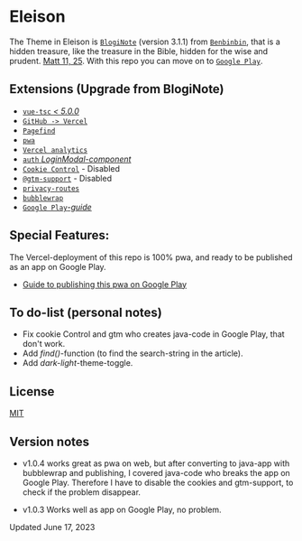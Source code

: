 # Eleison
The Theme in Eleison is [`BlogiNote`](https://github.com/Benbinbin/bloginote) (version 3.1.1) from [`Benbinbin`](https://github.com/Benbinbin), that is a hidden treasure, like the treasure in the Bible, hidden for the wise and prudent. [Matt 11, 25](https://no.bibelsite.com/matthew/11-25.htm). With this repo you can move on to [`Google Play`](https://play.google.com/console).

## Extensions (Upgrade from BlogiNote)
- [`vue-tsc` _< 5.0.0_](https://www.npmjs.com/package/vue-tsc)
- [`GitHub -> Vercel`](https://vercel.com/docs/concepts/deployments/git/)
- [`Pagefind`](https://pagefind.app/)
- [`pwa`](https://www.npmjs.com/package/@vite-pwa/nuxt)
- [`Vercel analytics`](https://vercel.com/blog/nuxt-analytics-on-vercel)
- [`auth` _LoginModal-component_](https://github.com/damien-hl/nuxt3-auth-example)
- [`Cookie Control`](https://www.npmjs.com/package/@dargmuesli/nuxt-cookie-control) - Disabled
- [`@gtm-support`](https://www.npmjs.com/package/@gtm-support/vue-gtm) - Disabled
- [`privacy-routes`](/server/routes/privacy.txt.ts)
- [`bubblewrap`](https://github.com/GoogleChromeLabs/bubblewrap/blob/main/packages/cli/README.md)
- [`Google Play`_-guide_](https://vaadin.com/blog/submitting-a-pwa-to-google-play-store-using-bubblewrap)

## Special Features: 
The Vercel-deployment of this repo is 100% pwa, and ready to be published as an app on Google Play.
- [Guide to publishing this pwa on Google Play](https://github.com/lovkyndig/eleison/releases)

## To do-list (personal notes)
- Fix cookie Control and gtm who creates java-code in Google Play, that don't work.
- Add _find()_-function (to find the search-string in the article).
- Add _dark-light_-theme-toggle.

## License
[MIT](./LICENSE)

## Version notes
- v1.0.4 works great as pwa on web, but after converting to java-app with bubblewrap and publishing, I covered java-code who breaks the app on Google Play. Therefore I have to disable the cookies and gtm-support, to check if the problem disappear.

- v1.0.3 Works well as app on Google Play, no problem.

Updated June 17, 2023

[//]: # (MDC-Tipbox-types: tip, announce, warning, fun, achieve, question, good, bad. ::TipBox{type="" name=""})